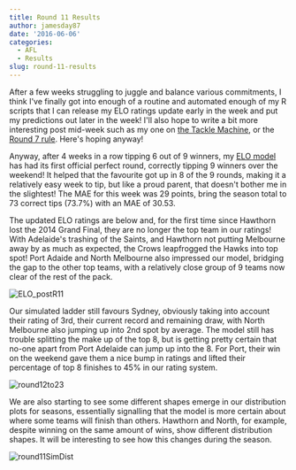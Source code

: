 ```yaml
---
title: Round 11 Results
author: jamesday87
date: '2016-06-06'
categories:
  - AFL
  - Results
slug: round-11-results
---
```


After a few weeks struggling to juggle and balance various commitments, I think I've finally got into enough of a routine and automated enough of my R scripts that I can release my ELO ratings update early in the week and put my predictions out later in the week! I'll also hope to write a bit more interesting post mid-week such as my one on [the Tackle Machine](http://plussixoneblog.com/2016/05/18/the-tackle-machine/), or the [Round 7 rule](http://plussixoneblog.com/2016/05/05/the-round-7-rule/). Here's hoping anyway!

Anyway, after 4 weeks in a row tipping 6 out of 9 winners, my [ELO model ](http://plussixoneblog.com/2016/05/23/my-elo-rating-system-explained/)has had its first official perfect round, correctly tipping 9 winners over the weekend! It helped that the favourite got up in 8 of the 9 rounds, making it a relatively easy week to tip, but like a proud parent, that doesn't bother me in the slightest! The MAE for this week was 29 points, bring the season total to 73 correct tips (73.7%) with an MAE of 30.53.

The updated ELO ratings are below and, for the first time since Hawthorn lost the 2014 Grand Final, they are no longer the top team in our ratings! With Adelaide's trashing of the Saints, and Hawthorn not putting Melbourne away by as much as expected, the Crows leapfrogged the Hawks into top spot! Port Adaide and North Melbourne also impressed our model, bridging the gap to the other top teams, with a relatively close group of 9 teams now clear of the rest of the pack.

![ELO_postR11](http://plussixoneblog.com/img/2016/06/ELO_postR11.gif)

Our simulated ladder still favours Sydney, obviously taking into account their rating of 3rd, their current record and remaining draw, with North Melbourne also jumping up into 2nd spot by average. The model still has trouble splitting the make up of the top 8, but is getting pretty certain that no-one apart from Port Adelaide can jump up into the 8. For Port, their win on the weekend gave them a nice bump in ratings and lifted their percentage of top 8 finishes to 45% in our rating system.

![round12to23](http://plussixoneblog.com/img/2016/06/round12to23.gif)

We are also starting to see some different shapes emerge in our distribution plots for seasons, essentially signalling that the model is more certain about where some teams will finish than others. Hawthorn and North, for example, despite winning on the same amount of wins, show different distribution shapes. It will be interesting to see how this changes during the season.

![round11SimDist](http://plussixoneblog.com/img/2016/06/round11SimDist.gif)
